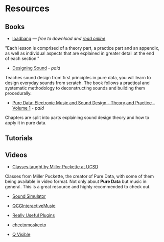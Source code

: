 # Resources

## Books

* [loadbang](https://www.wolke-verlag.de/musikbuecher/johannes-kreidler-loadbang/) — *free to download and [read online](http://www.pd-tutorial.com/english/index.html)*

"Each lesson is comprised of a theory part, a practice part and an appendix, as well as individual aspects that are explained in greater detail at the end of each section."

* [Designing Sound](https://www.amazon.com/Designing-Sound-Press-Andy-Farnell/dp/0262014416) - *paid*

Teaches sound design from first principles in pure data, you will learn to design everyday sounds from scratch. The book follows a practical and systematic methodology to deconstructing sounds and building them procedurally.

* [Pure Data: Electronic Music and Sound Design - Theory and Practice - Volume 1](https://www.contemponet.com/shop/pure-data-electronic-music-and-sound-design-1/) - *paid*

Chapters are split into parts explaining sound design theory and how to apply it in pure data.

## Tutorials

## Videos

* [Classes taught by Miller Puckette at UCSD](http://msp.ucsd.edu/syllabi/index.htm)

Classes from Miller Puckette, the creator of Pure Data, with some of them being available in video format. Not only about **Pure Data** but music in general. This is a great resource and highly recommended to check out.

* [Sound Simulator](https://www.youtube.com/playlist?list=PLyFkFo29zHvD4eRftIAjcLqIXCtSo7w8g)

* [QCGInteractiveMusic](https://www.youtube.com/playlist?list=PLuxj2jXSuTvvqYcDLJ-poN-JxvqX0wq-m)

* [Really Useful Plugins](https://www.youtube.com/playlist?list=PLqJgTfn3kSMW3AAAl2liJRKd-7DhZwLlq)

* [cheetomoskeeto](https://www.youtube.com/playlist?list=PL12DC9A161D8DC5DC)

* [Q Visible](https://www.youtube.com/playlist?list=PL0dqIhYnzlnPeQAC5mRzKq5HLwfBGRYaO)
